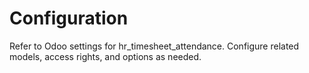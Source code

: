 # Configuration

Refer to Odoo settings for hr_timesheet_attendance. Configure related models, access rights, and options as needed.
